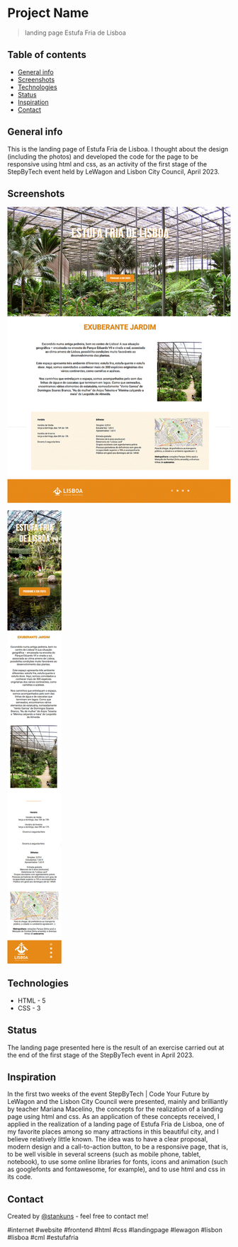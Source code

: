 # Project Name
> landing page Estufa Fria de Lisboa

## Table of contents
* [General info](#general-info)
* [Screenshots](#screenshots)
* [Technologies](#technologies)
* [Status](#status)
* [Inspiration](#inspiration)
* [Contact](#contact)

## General info
This is the landing page of Estufa Fria de Lisboa. I thought about the design (including the photos) and developed the code for the page to be responsive using html and css, as an activity of the first stage of the StepByTech event held by LeWagon and Lisbon City Council, April 2023.

## Screenshots

![Example screenshot](./img/screenshot2.png)

![Example screenshot](./img/screenshot4.png)

## Technologies
* HTML - 5
* CSS - 3

## Status
The landing page presented here is the result of an exercise carried out at the end of the first stage of the StepByTech event in April 2023.

## Inspiration
In the first two weeks of the event StepByTech | Code Your Future by LeWagon and the Lisbon City Council were presented, mainly and brilliantly by teacher Mariana Macelino, the concepts for the realization of a landing page using html and css.
As an application of these concepts received, I applied in the realization of a landing page of Estufa Fria de Lisboa, one of my favorite places among so many attractions in this beautiful city, and I believe relatively little known.
The idea was to have a clear proposal, modern design and a call-to-action button, to be a responsive page, that is, to be well visible in several screens (such as mobile phone, tablet, notebook), to use some online libraries for fonts, icons and animation (such as googlefonts and fontawesome, for example), and to use html and css in its code. 

## Contact
Created by [@stankuns](https://www.fernando.arq.br/) - feel free to contact me!



#internet #website #frontend #html #css #landingpage #lewagon #lisbon #lisboa #cml #estufafria